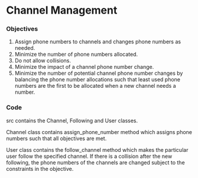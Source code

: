 # Channel Management

### Objectives

1. Assign phone numbers to channels and changes phone
numbers as needed.
2. Minimize the number of phone numbers allocated.
3. Do not allow collisions.
4. Minimize the impact of a channel phone number change.
5. Minimize the number of potential channel phone number changes by balancing
the phone number allocations such that least used phone numbers are the first
to be allocated when a new channel needs a number.

### Code

src contains the Channel, Following and User classes. 

Channel class contains assign_phone_number method which assigns phone numbers such that 
all objectives are met. 

User class contains the follow_channel method which makes the particular
 user follow the specified channel. If there is a collision after the new following, 
 the phone numbers of the channels are changed subject to the constraints in the objective. 
 